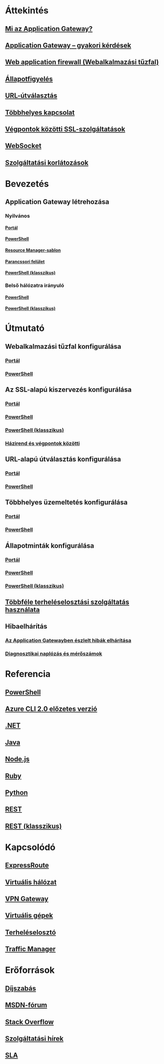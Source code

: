 # Áttekintés
## [Mi az Application Gateway?](application-gateway-introduction.md)
## [Application Gateway – gyakori kérdések](application-gateway-faq.md)
## [Web application firewall (Webalkalmazási tűzfal)](application-gateway-webapplicationfirewall-overview.md)
## [Állapotfigyelés](application-gateway-probe-overview.md)
## [URL-útválasztás](application-gateway-url-route-overview.md)
## [Többhelyes kapcsolat](application-gateway-multi-site-overview.md)
## [Végpontok közötti SSL-szolgáltatások](application-gateway-backend-ssl.md)
## [WebSocket](application-gateway-websocket.md)
## [Szolgáltatási korlátozások](../azure-subscription-service-limits.md#application-gateway-limits?toc=%2fazure%2fapplication-gateway%2ftoc.json)
# Bevezetés
## Application Gateway létrehozása
### Nyilvános
#### [Portál](application-gateway-create-gateway-portal.md)
#### [PowerShell](application-gateway-create-gateway-arm.md)
#### [Resource Manager-sablon](application-gateway-create-gateway-arm-template.md)
#### [Parancssori felület](application-gateway-create-gateway-cli.md)
#### [PowerShell (klasszikus)](application-gateway-create-gateway.md)
### Belső hálózatra irányuló
#### [PowerShell](application-gateway-ilb-arm.md)
#### [PowerShell (klasszikus)](application-gateway-ilb.md)
# Útmutató
## Webalkalmazási tűzfal konfigurálása
### [Portál](application-gateway-web-application-firewall-portal.md)
### [PowerShell](application-gateway-web-application-firewall-powershell.md)
## Az SSL-alapú kiszervezés konfigurálása
### [Portál](application-gateway-ssl-portal.md)
### [PowerShell](application-gateway-ssl-arm.md)
### [PowerShell (klasszikus)](application-gateway-ssl.md)
### [Házirend és végpontok közötti](application-gateway-end-to-end-ssl-powershell.md)
## URL-alapú útválasztás konfigurálása
### [Portál](application-gateway-create-url-route-portal.md)
### [PowerShell](application-gateway-create-url-route-arm-ps.md)
## Többhelyes üzemeltetés konfigurálása
### [Portál](application-gateway-create-multisite-portal.md)
### [PowerShell](application-gateway-create-multisite-azureresourcemanager-powershell.md)
## Állapotminták konfigurálása
### [Portál](application-gateway-create-probe-portal.md)
### [PowerShell](application-gateway-create-probe-ps.md)
### [PowerShell (klasszikus)](application-gateway-create-probe-classic-ps.md)
## [Többféle terheléselosztási szolgáltatás használata](../traffic-manager/traffic-manager-load-balancing-azure.md?toc=%2fazure%2fapplication-gateway%2ftoc.json)
## Hibaelhárítás
### [Az Application Gatewayben észlelt hibák elhárítása](application-gateway-troubleshooting-502.md)
### [Diagnosztikai naplózás és mérőszámok](application-gateway-diagnostics.md)
# Referencia
## [PowerShell](https://docs.microsoft.com/powershell/resourcemanager)
## [Azure CLI 2.0 előzetes verzió](/cli/azure/network/application-gateway)
## [.NET](/dotnet/api)
## [Java](/java/api/com.microsoft.azure.management.network)
## [Node.js](http://azure.github.io/azure-sdk-for-node/azure-arm-network/latest/ApplicationGateways)
## [Ruby](http://www.rubydoc.info/gems/azure_mgmt_network/0.8.0/Azure/ARM/Network/ApplicationGateways)
## [Python](http://azure-sdk-for-python.readthedocs.io/en/latest/ref/azure.mgmt.network.operations.html#azure.mgmt.network.operations.ApplicationGatewaysOperations)
## [REST](https://docs.microsoft.com/rest/api/applicationgateway)
## [REST (klasszikus)](https://msdn.microsoft.com/library/azure/mt299393)
# Kapcsolódó
## [ExpressRoute](/azure/expressroute/)
## [Virtuális hálózat](/azure/virtual-network/)
## [VPN Gateway](/azure/vpn-gateway/)
## [Virtuális gépek](/azure/virtual-machines/)
## [Terheléselosztó](/azure/load-balancer/)
## [Traffic Manager](/azure/traffic-manager/)
# Erőforrások
## [Díjszabás](https://azure.microsoft.com/pricing/details/application-gateway/)
## [MSDN-fórum](https://social.msdn.microsoft.com/Forums/en-US/home?forum=WAVirtualMachinesVirtualNetwork)
## [Stack Overflow](http://stackoverflow.com/questions/tagged/azure-application-gateway)
## [Szolgáltatási hírek](https://azure.microsoft.com/updates/?product=application-gateway)
## [SLA](https://azure.microsoft.com/support/legal/sla/)


<!--HONumber=Feb17_HO3-->


